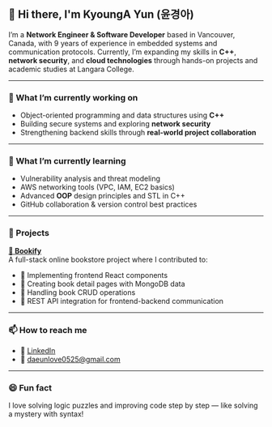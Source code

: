 ## 👋 Hi there, I'm KyoungA Yun (윤경아)

I’m a **Network Engineer & Software Developer** based in Vancouver, Canada, with 9 years of experience in embedded systems and communication protocols. Currently, I’m expanding my skills in **C++**, **network security**, and **cloud technologies** through hands-on projects and academic studies at Langara College.

---

### 🔭 What I’m currently working on

- Object-oriented programming and data structures using **C++**
- Building secure systems and exploring **network security**
- Strengthening backend skills through **real-world project collaboration**

---

### 🌱 What I’m currently learning

- Vulnerability analysis and threat modeling  
- AWS networking tools (VPC, IAM, EC2 basics)  
- Advanced **OOP** design principles and STL in C++  
- GitHub collaboration & version control best practices

---

### 💼 Projects

**[📘 Bookify](https://github.com/tarandeepk02/Bookify)**  
A full-stack online bookstore project where I contributed to:
- 🔧 Implementing frontend React components  
- 📖 Creating book detail pages with MongoDB data  
- 🔁 Handling book CRUD operations  
- 🔗 REST API integration for frontend-backend communication

---

### 📫 How to reach me

- 💼 [LinkedIn](https://www.linkedin.com/in/kyounga-yun-8354b9231/)
- 📧 daeunlove0525@gmail.com

---

### 😄 Fun fact

I love solving logic puzzles and improving code step by step — like solving a mystery with syntax!
